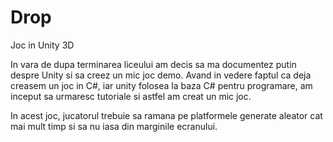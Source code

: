 # Drop
Joc in Unity 3D

In vara de dupa terminarea liceului am decis sa ma documentez putin despre Unity si sa creez un mic joc demo. 
Avand in vedere faptul ca deja creasem un joc in C#, iar unity folosea la baza C# pentru programare, am inceput sa urmaresc tutoriale si astfel am creat un mic joc.

In acest joc, jucatorul trebuie sa ramana pe platformele generate aleator cat mai mult timp si sa nu iasa din marginile ecranului.
